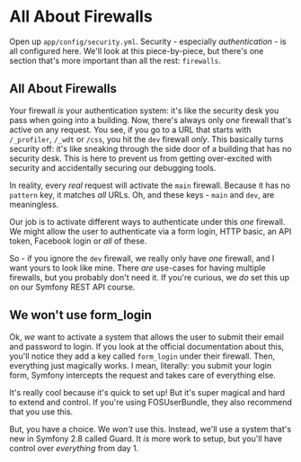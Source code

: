 # All About Firewalls

Open up `app/config/security.yml`. Security - especially *authentication* - is all
configured here. We'll look at this piece-by-piece, but there's one section that's
more important than all the rest: `firewalls`.

## All About Firewalls

Your firewall *is* your authentication system: it's like the security desk you pass
when going into a building. Now, there's always only *one* firewall that's active
on any request. You see, if you go to a URL that starts with `/_profiler`, `/_wdt`
or `/css`, you hit the `dev` firewall *only*. This basically turns security off:
it's like sneaking through the side door of a building that has no security desk.
This is here to prevent us from getting over-excited with security and accidentally
securing our debugging tools.

In reality, every *real* request will activate the `main` firewall. Because it has
no `pattern` key, it matches *all* URLs. Oh, and these keys - `main` and `dev`,
are meaningless.

Our job is to activate different ways to authenticate under this *one* firewall. We
might allow the user to authenticate via a form login, HTTP basic, an API token,
Facebook login or *all* of these. 

So - if you ignore the `dev` firewall, we really only have *one* firewall, and I
want yours to look like mine. There *are* use-cases for having multiple firewalls,
but you probably don't need it. If you're curious, we *do* set this up on our Symfony
REST API course.

## We won't use form_login

Ok, *we* want to activate a system that allows the user to submit their email and
password to login. If you look at the official documentation about this, you'll notice
they add a key called `form_login` under their firewall. Then, everything just magically
works. I mean, literally: you submit your login form, Symfony intercepts the request
and takes care of everything else.

It's really cool because it's quick to set up! But it's super magical and hard to
extend and control. If you're using FOSUserBundle, they also recommend that
you use this. 

But, you have a choice. We *won't* use this. Instead, we'll use a system that's new
in Symfony 2.8 called Guard. It *is* more work to setup, but you'll have control
over *everything* from day 1.
